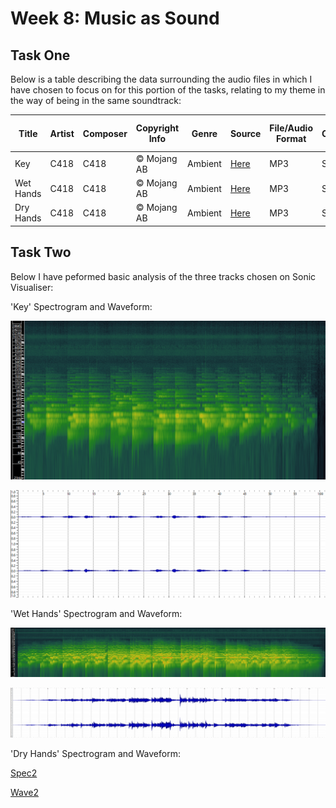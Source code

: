 # Week 8: Music as Sound

## Task One
Below is a table describing the data surrounding the audio files in which I have chosen to focus on for this portion of the tasks, relating to my theme in the way of being in the same soundtrack:



| Title      | Artist | Composer | Copyright Info | Genre   | Source  | File/Audio Format | Channels | Sample Rate | Bits per Sample | Duration  |
|------------|--------|----------|-----------------|---------|---------|---------------------|----------|-------------|-----------------|-----------|
| Key        | C418   | C418     | © Mojang AB     | Ambient | [Here](https://downloads.khinsider.com/game-soundtracks/album/minecraft) | MP3                 | Stereo   | 44.1 kHz    | 16 bit          | 1:04 min  |
| Wet Hands  | C418   | C418     | © Mojang AB     | Ambient | [Here](https://downloads.khinsider.com/game-soundtracks/album/minecraft) | MP3                 | Stereo   | 44.1 kHz    | 16 bit          | 1:30 min  |
| Dry Hands  | C418   | C418     | © Mojang AB     | Ambient | [Here](https://downloads.khinsider.com/game-soundtracks/album/minecraft) | MP3                 | Stereo   | 44.1 kHz    | 16 bit          | 1:07 min  |

## Task Two
Below I have peformed basic analysis of the three tracks chosen on Sonic Visualiser:

'Key' Spectrogram and Waveform:

![Spec](../data/keyspec.png)

![Wave](../data/keywave.png)

'Wet Hands' Spectrogram and Waveform:

![Spec1](../data/wethandsspec.png)

![Wave1](../data/wethandswave.png)

'Dry Hands' Spectrogram and Waveform:

[Spec2](../data/dryhandsspec.png)

[Wave2](../data/dryhandswave.png)

